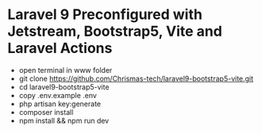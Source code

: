 # Laravel 9 Preconfigured with Jetstream, Bootstrap5, Vite and Laravel Actions
  
- open terminal in www folder
- git clone https://github.com/Chrismas-tech/laravel9-bootstrap5-vite.git
- cd laravel9-bootstrap5-vite
- copy .env.example .env
- php artisan key:generate
- composer install
- npm install && npm run dev

